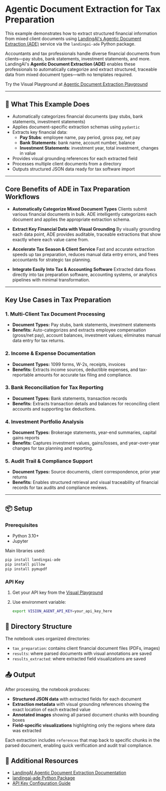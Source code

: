 # Agentic Document Extraction for Tax Preparation

This example demonstrates how to extract structured financial information from mixed client documents using [LandingAI's Agentic Document Extraction (ADE)](https://docs.landing.ai/ade/ade-overview) service via the `landingai-ade` Python package.

Accountants and tax professionals handle diverse financial documents from clients—pay stubs, bank statements, investment statements, and more. LandingAI's **Agentic Document Extraction (ADE)** enables these professionals to automatically categorize and extract structured, traceable data from mixed document types—with no templates required.

Try the Visual Playground at [Agentic Document Extraction Playground](https://va.landing.ai/demo/doc-extraction)

---

## 📌 What This Example Does

- Automatically categorizes financial documents (pay stubs, bank statements, investment statements)
- Applies document-specific extraction schemas using `pydantic`
- Extracts key financial data:
  - **Pay Stubs**: employee name, pay period, gross pay, net pay
  - **Bank Statements**: bank name, account number, balance
  - **Investment Statements**: investment year, total investment, changes in value
- Provides visual grounding references for each extracted field
- Processes multiple client documents from a directory
- Outputs structured JSON data ready for tax software import

---

## Core Benefits of ADE in Tax Preparation Workflows

- **Automatically Categorize Mixed Document Types**
  Clients submit various financial documents in bulk. ADE intelligently categorizes each document and applies the appropriate extraction schema.

- **Extract Key Financial Data with Visual Grounding**
  By visually grounding each data point, ADE provides auditable, traceable extractions that show exactly where each value came from.

- **Accelerate Tax Season & Client Service**
  Fast and accurate extraction speeds up tax preparation, reduces manual data entry errors, and frees accountants for strategic tax planning.

- **Integrate Easily Into Tax & Accounting Software**
  Extracted data flows directly into tax preparation software, accounting systems, or analytics pipelines with minimal transformation.

---

## Key Use Cases in Tax Preparation

### 1. Multi-Client Tax Document Processing
- **Document Types:** Pay stubs, bank statements, investment statements
- **Benefits:** Auto-categorizes and extracts employee compensation (gross/net pay), account balances, investment values; eliminates manual data entry for tax returns.

### 2. Income & Expense Documentation
- **Document Types:** 1099 forms, W-2s, receipts, invoices
- **Benefits:** Extracts income sources, deductible expenses, and tax-reportable amounts for accurate tax filing and compliance.

### 3. Bank Reconciliation for Tax Reporting
- **Document Types:** Bank statements, transaction records
- **Benefits:** Extracts transaction details and balances for reconciling client accounts and supporting tax deductions.

### 4. Investment Portfolio Analysis
- **Document Types:** Brokerage statements, year-end summaries, capital gains reports
- **Benefits:** Captures investment values, gains/losses, and year-over-year changes for tax planning and reporting.

### 5. Audit Trail & Compliance Support
- **Document Types:** Source documents, client correspondence, prior year returns
- **Benefits:** Enables structured retrieval and visual traceability of financial records for tax audits and compliance reviews.

---

## 📦 Setup

### Prerequisites

- Python 3.10+
- Jupyter

Main libraries used:

```bash
pip install landingai-ade
pip install pillow
pip install pymupdf
```

### API Key

1. Get your API key from the [Visual Playground](https://va.landing.ai/settings/api-key)
2. Use environment variable:

    ```bash
    export VISION_AGENT_API_KEY=your_api_key_here
    ```

## 📁 Directory Structure

The notebook uses organized directories:

- `tax_preparation`: contains client financial document files (PDFs, images)
- `results`: where parsed documents with visual annotations are saved
- `results_extracted`: where extracted field visualizations are saved

## 📤 Output

After processing, the notebook produces:

- **Structured JSON data** with extracted fields for each document
- **Extraction metadata** with visual grounding references showing the exact location of each extracted value
- **Annotated images** showing all parsed document chunks with bounding boxes
- **Field-specific visualizations** highlighting only the regions where data was extracted

Each extraction includes `references` that map back to specific chunks in the parsed document, enabling quick verification and audit trail compliance.

## 🧠 Additional Resources

- [LandingAI Agentic Document Extraction Documentation](https://docs.landing.ai/ade/ade-overview)
- [landingai-ade Python Package](https://pypi.org/project/landingai-ade/)
- [API Key Configuration Guide](https://docs.landing.ai/ade/agentic-api-key)
